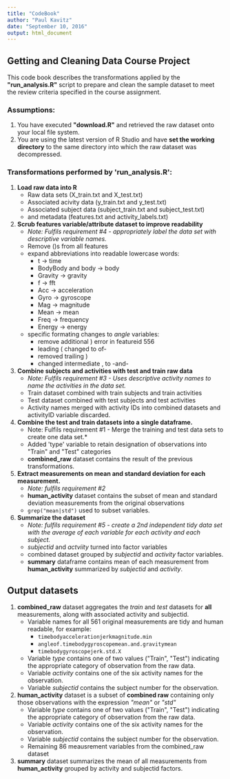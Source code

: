 ```yaml
---
title: "CodeBook"
author: "Paul Kavitz"
date: "September 10, 2016"
output: html_document
---
```


## Getting and Cleaning Data Course Project

This code book describes the transformations applied by the **"run_analysis.R"** script to prepare and clean the sample dataset to meet the review criteria specified in the course assignment.

### Assumptions:
1. You have executed **"download.R"** and retrieved the raw dataset onto your local file system.
2. You are using the latest version of R Studio and have **set the working directory** to the same directory into which the raw dataset was decompressed.

### Transformations performed by 'run_analysis.R':
1. **Load raw data into R**
    + Raw data sets (X_train.txt and X_test.txt)
    + Associated acivity data (y_train.txt and y_test.txt)
    + Associated subject data (subject_train.txt and subject_test.txt)
    + and metadata (features.txt and activity_labels.txt)
2. **Scrub features variable/attribute dataset to improve readability**
    + *Note: Fulfils requirement #4 - appropriately label the data set with descriptive variable names.*
    + Remove ()s from all features
    + expand abbreviations into readable lowercase words:
        + t -> time
        + BodyBody and body -> body
        + Gravity -> gravity
        + f -> fft
        + Acc -> acceleration
        + Gyro -> gyroscope
        + Mag -> magnitude
        + Mean -> mean
        + Freq -> frequency
        + Energy -> energy
    + specific formating changes to *angle* variables:
        + remove additional ) error in featureid 556
        + leading ( changed to of-
        + removed trailing )
        + changed intermediate , to -and-
3. **Combine subjects and activities with test and train raw data**
    + *Note: Fulfils requirement #3 - Uses descriptive activity names to name the activities in the data set.*
    + Train dataset combined with train subjects and train activities
    + Test dataset combined with test subjects and test activities
    + Activity names merged with activity IDs into combined datasets and activityID variable discarded.
4. **Combine the test and train datasets into a single dataframe.**
    + Note: Fulfils requirement #1 - Merge the training and test data sets to create one data set.*
    + Added 'type' variable to retain designation of observations into "Train" and "Test" categories
    + **combined_raw** dataset contains the result of the previous transformations.
5. **Extract measurements on mean and standard deviation for each measurement.**
    + *Note: fulfils requirement #2*
    + **human_activity** dataset contains the subset of mean and standard deviation measurements from the original observations
    + ```grep("mean|std")``` used to subset variables.
6. **Summarize the dataset**
    + *Note: fulfils requirement #5 - create a 2nd independent tidy data set with the average of each variable for each activity and each subject.*
    + *subjectid* and *actviity* turned into factor variables
    + combined dataset grouped by *subjectid* and *activity* factor variables.
    + **summary** dataframe contains mean of each measurement from **human_activity** summarized by *subjectid* and *activity*.
    
## Output datasets
1. **combined_raw** dataset aggregates the *train* and *test* datasets for **all** measurements, along with associated activity and subjectid.
    + Variable names for all 561 original measurements are tidy and human readable, for example:
        + ```timebodyaccelerationjerkmagnitude.min```
        + ```angleof.timebodygyroscopemean.and.gravitymean```
        + ```timebodygyroscopejerk.std.X```
    + Variable *type* contains one of two values ("Train", "Test") indicating the appropriate category of observation from the raw data.
    + Variable *activity* contains one of the six activity names for the observation.
    + Variable *subjectid* contains the subject number for the observation.
2. **human_activity** dataset is a subset of **combined raw** containing only those observations with the expression *"mean"* or *"std"*
    + Variable *type* contains one of two values ("Train", "Test") indicating the appropriate category of observation from the raw data.
    + Variable *activity* contains one of the six activity names for the observation.
    + Variable *subjectid* contains the subject number for the observation.
    + Remaining 86 meausrement variables from the combined_raw dataset
3. **summary** dataset summarizes the mean of all measurements from **human_activity** grouped by activity and subjectid factors.